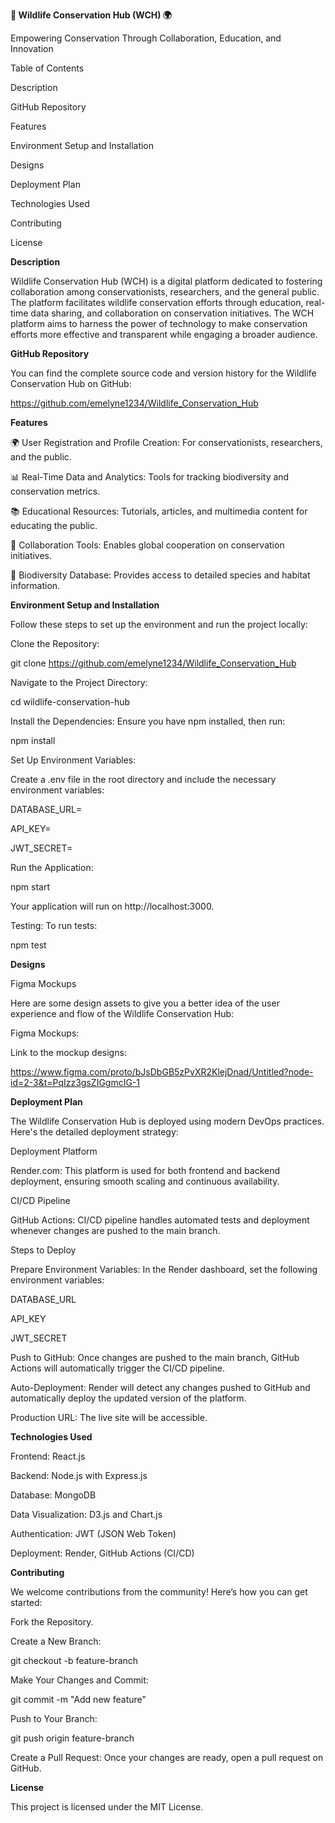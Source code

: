 **🦁 Wildlife Conservation Hub (WCH) 🌍**

Empowering Conservation Through Collaboration, Education, and Innovation

Table of Contents

Description

GitHub Repository

Features

Environment Setup and Installation

Designs

Deployment Plan

Technologies Used

Contributing

License


**Description**

Wildlife Conservation Hub (WCH) is a digital platform dedicated to fostering collaboration among conservationists, researchers, and the general public. The platform facilitates wildlife conservation efforts through education, real-time data sharing, and collaboration on conservation initiatives. The WCH platform aims to harness the power of technology to make conservation efforts more effective and transparent while engaging a broader audience.

**GitHub Repository**

You can find the complete source code and version history for the Wildlife Conservation Hub on GitHub:

https://github.com/emelyne1234/Wildlife_Conservation_Hub


**Features**

🌍 User Registration and Profile Creation: For conservationists, researchers, and the public.

📊 Real-Time Data and Analytics: Tools for tracking biodiversity and conservation metrics.

📚 Educational Resources: Tutorials, articles, and multimedia content for educating the public.

🤝 Collaboration Tools: Enables global cooperation on conservation initiatives.

📂 Biodiversity Database: Provides access to detailed species and habitat information.


**Environment Setup and Installation**

Follow these steps to set up the environment and run the project locally:

Clone the Repository:


git clone https://github.com/emelyne1234/Wildlife_Conservation_Hub

Navigate to the Project Directory:


cd wildlife-conservation-hub

Install the Dependencies: Ensure you have npm installed, then run:

npm install

Set Up Environment Variables:

Create a .env file in the root directory and include the necessary environment variables:


DATABASE_URL=

API_KEY=

JWT_SECRET=

Run the Application:


npm start

Your application will run on http://localhost:3000.

Testing: To run tests:

npm test


**Designs**

Figma Mockups

Here are some design assets to give you a better idea of the user experience and flow of the Wildlife Conservation Hub:

Figma Mockups:

Link to the mockup designs:

https://www.figma.com/proto/bJsDbGB5zPvXR2KlejDnad/Untitled?node-id=2-3&t=PqIzz3gsZIGgmcIG-1


**Deployment Plan**

The Wildlife Conservation Hub is deployed using modern DevOps practices. Here's the detailed deployment strategy:

Deployment Platform

Render.com: This platform is used for both frontend and backend deployment, ensuring smooth scaling and continuous availability.

CI/CD Pipeline

GitHub Actions: CI/CD pipeline handles automated tests and deployment whenever changes are pushed to the main branch.

Steps to Deploy

Prepare Environment Variables: In the Render dashboard, set the following environment variables:

DATABASE_URL

API_KEY

JWT_SECRET

Push to GitHub: Once changes are pushed to the main branch, GitHub Actions will automatically trigger the CI/CD pipeline.

Auto-Deployment: Render will detect any changes pushed to GitHub and automatically deploy the updated version of the platform.

Production URL: The live site will be accessible.

**Technologies Used**

Frontend: React.js

Backend: Node.js with Express.js

Database: MongoDB

Data Visualization: D3.js and Chart.js

Authentication: JWT (JSON Web Token)

Deployment: Render, GitHub Actions (CI/CD)

**Contributing**

We welcome contributions from the community! Here’s how you can get started:

Fork the Repository.

Create a New Branch:

git checkout -b feature-branch

Make Your Changes and Commit:

git commit -m "Add new feature"

Push to Your Branch:

git push origin feature-branch

Create a Pull Request: Once your changes are ready, open a pull request on GitHub.

**License**

This project is licensed under the MIT License.
